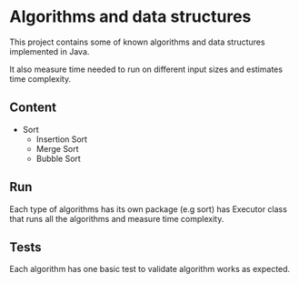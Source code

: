 # Algorithms and data structures
This project contains some of known algorithms and data structures implemented in Java. 

It also measure time needed to run on different input sizes and estimates time complexity.
## Content
* Sort
    * Insertion Sort
    * Merge Sort
    * Bubble Sort
    
## Run
Each type of algorithms has its own package (e.g sort) has Executor class that runs all the algorithms and measure time complexity.
## Tests
Each algorithm has one basic test to validate algorithm works as expected.
    
